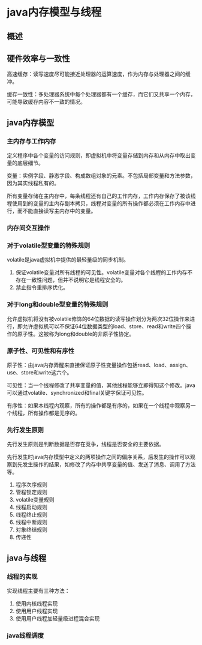 # java内存模型与线程

## 概述

## 硬件效率与一致性

高速缓存：读写速度尽可能接近处理器的运算速度，作为内存与处理器之间的缓冲。

缓存一致性：多处理器系统中每个处理器都有一个缓存，而它们又共享一个内存，可能导致缓存内容不一致的情况。

## java内存模型

### 主内存与工作内存

定义程序中各个变量的访问规则，即虚拟机中将变量存储到内存和从内存中取出变量的底层细节。

变量：实例字段、静态字段、构成数组对象的元素。不包括局部变量和方法参数，因为其实线程私有的。

所有变量存储在主内存中，每条线程还有自己的工作内存，工作内存保存了被该线程使用到的变量的主内存副本拷贝，线程对变量的所有操作都必须在工作内存中进行，而不能直接读写主内存中的变量。

### 内存间交互操作

### 对于volatile型变量的特殊规则

volatile是java虚拟机中提供的最轻量级的同步机制。

1. 保证volatile变量对所有线程的可见性。volatile变量对各个线程的工作内存不存在一致性问题，但并不说明它是线程安全的。
2. 禁止指令重排序优化。

### 对于long和double型变量的特殊规则

允许虚拟机将没有被volatile修饰的64位数据的读写操作划分为两次32位操作来进行，即允许虚拟机可以不保证64位数据类型的load、store、read和write四个操作的原子性。这被称为long和double的非原子性协定。

### 原子性、可见性和有序性

原子性：由java内存弄醒来直接保证原子性变量操作包括read、load、assign、use、store和write这六个。

可见性：当一个线程修改了共享变量的值，其他线程能够立即得知这个修改。java可以通过volatile、synchronized和final关键字保证可见性。

有序性：如果本线程内观察，所有的操作都是有序的，如果在一个线程中观察另一个线程，所有操作都是无序的。

### 先行发生原则

先行发生原则是判断数据是否存在竞争，线程是否安全的主要依据。

先行发生时java内存模型中定义的两项操作之间的偏序关系，后发生的操作可以观察到先发生操作的结果，如修改了内存中共享变量的值、发送了消息、调用了方法等。

1. 程序次序规则
2. 管程锁定规则
3. volatile变量规则
4. 线程启动规则
5. 线程终止规则
6. 线程中断规则
7. 对象终结规则
8. 传递性

## java与线程

### 线程的实现

实现线程主要有三种方法：
1. 使用内核线程实现
2. 使用用户线程实现
3. 使用用户线程加轻量级进程混合实现


### java线程调度

